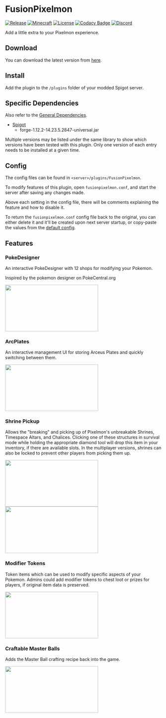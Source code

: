 # FusionPixelmon

[![Release](https://img.shields.io/github/v/release/BrendonCurmi/FusionPixelmon)](https://github.com/BrendonCurmi/FusionPixelmon/releases)
[![Minecraft](https://img.shields.io/badge/MC-1.12.2-brightgreen.svg)](https://github.com/BrendonCurmi/FusionPixelmon)
[![License](https://img.shields.io/github/license/BrendonCurmi/FusionPixelmon)](https://github.com/BrendonCurmi/FusionPixelmon/blob/master/LICENSE)
[![Codacy Badge](https://app.codacy.com/project/badge/Grade/01bca84076714665a643eedcba9d1182)](https://www.codacy.com/manual/BrendonCurmi/FusionPixelmon?utm_source=github.com&amp;utm_medium=referral&amp;utm_content=BrendonCurmi/FusionPixelmon&amp;utm_campaign=Badge_Grade)
[![Discord](https://discordapp.com/api/guilds/699764448155533404/widget.png)](https://discord.gg/VFNTycm)

Add a little extra to your Pixelmon experience.

## Download
You can download the latest version from [here](todo).

## Install
Add the plugin to the `/plugins` folder of your modded Spigot server.

## Specific Dependencies
Also refer to the [General Dependencies](../README.md#dependencies).
- [Spigot](https://files.minecraftforge.net/maven/net/minecraftforge/forge/index_1.12.2.html)
  - forge-1.12.2-14.23.5.2847-universal.jar

Multiple versions may be listed under the same library to show which versions have been tested with this plugin.
Only one version of each entry needs to be installed at a given time.

## Config
The config files can be found in `<server>/plugins/FusionPixelmon`.

To modify features of this plugin, open `fusionpixelmon.conf`, and start the server after saving any changes made.

Above each setting in the config file, there will be comments explaining the feature and how to disable it.

To return the `fusionpixelmon.conf` config file back to the original, you can either delete it and it'll be created upon next server startup, or copy-paste the values from the [default config](https://github.com/BrendonCurmi/FusionPixelmon/blob/master/fusionpixelmon-core/src/main/resources/assets/fusionpixelmon/default.conf).

## Features

### PokeDesigner
An interactive PokeDesigner with 12 shops for modifying your Pokemon.

Inspired by the pokemon designer on PokeCentral.org

<img src="https://raw.githubusercontent.com/BrendonCurmi/FusionPixelmon/assets/assets/readme/pokedesigner-1.gif" width="300" height="150">

### ArcPlates
An interactive management UI for storing Arceus Plates and quickly switching between them.

<img src="https://raw.githubusercontent.com/BrendonCurmi/FusionPixelmon/assets/assets/readme/arcplates-1.gif" width="300" height="150">

### Shrine Pickup
Allows the "breaking" and picking up of Pixelmon's unbreakable Shrines, Timespace Altars, and Chalices.
Clicking one of these structures in survival mode while holding the appropriate diamond tool will drop this item in your inventory, if there are available slots.
In the multiplayer versions, shrines can also be locked to prevent other players from picking them up.

<img src="https://raw.githubusercontent.com/BrendonCurmi/FusionPixelmon/assets/assets/readme/pickup-1.gif" width="300" height="150">
<img src="https://raw.githubusercontent.com/BrendonCurmi/FusionPixelmon/assets/assets/readme/pickup-2.gif" width="300" height="150">

### Modifier Tokens
Token items which can be used to modify specific aspects of your Pokemon.
Admins could add modifier tokens to chest loot or prizes for players, if original item data is preserved.

<img src="https://raw.githubusercontent.com/BrendonCurmi/FusionPixelmon/assets/assets/readme/modifier-1.gif" width="300" height="150">

### Craftable Master Balls
Adds the Master Ball crafting recipe back into the game.

<img src="https://raw.githubusercontent.com/BrendonCurmi/FusionPixelmon/assets/assets/readme/masterball-1.png" width="300" height="150">
